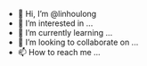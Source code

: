 - 👋 Hi, I’m @linhoulong
- 👀 I’m interested in ...
- 🌱 I’m currently learning ...
- 💞️ I’m looking to collaborate on ...
- 📫 How to reach me ...

<!---
linhoulong/linhoulong is a ✨ special ✨ repository because its `README.md` (this file) appears on your GitHub profile.
You can click the Preview link to take a look at your changes.
--->
